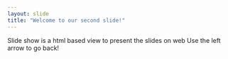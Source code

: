 ```yaml
---
layout: slide
title: "Welcome to our second slide!"
---
```

Slide show is a html based view to present the slides on web
Use the left arrow to go back!
